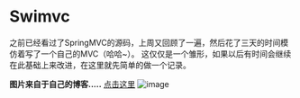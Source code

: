 # Swimvc
之前已经看过了SpringMVC的源码，上周又回顾了一遍，然后花了三天的时间模仿着写了一个自己的MVC（哈哈~）。    这仅仅是一个雏形，如果以后有时间会继续在此基础上来改进，在这里就先简单的做一个记录。  

**图片来自于自己的博客.....** [点击这里](http://blog.csdn.net/z497221362/article/category/5906091)
![image](http://img.blog.csdn.net/20151026183705655?watermark/2/text/aHR0cDovL2Jsb2cuY3Nkbi5uZXQv/font/5a6L5L2T/fontsize/400/fill/I0JBQkFCMA==/dissolve/70/gravity/Center)
